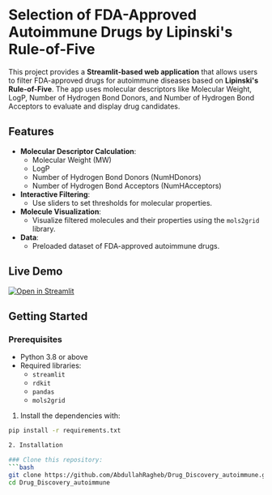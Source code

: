 # Selection of FDA-Approved Autoimmune Drugs by Lipinski's Rule-of-Five

This project provides a **Streamlit-based web application** that allows users to filter FDA-approved drugs for autoimmune diseases based on **Lipinski's Rule-of-Five**. The app uses molecular descriptors like Molecular Weight, LogP, Number of Hydrogen Bond Donors, and Number of Hydrogen Bond Acceptors to evaluate and display drug candidates.

## Features

- **Molecular Descriptor Calculation**:
  - Molecular Weight (MW)
  - LogP
  - Number of Hydrogen Bond Donors (NumHDonors)
  - Number of Hydrogen Bond Acceptors (NumHAcceptors)
- **Interactive Filtering**:
  - Use sliders to set thresholds for molecular properties.
- **Molecule Visualization**:
  - Visualize filtered molecules and their properties using the `mols2grid` library.
- **Data**:
  - Preloaded dataset of FDA-approved autoimmune drugs.

## Live Demo

[![Open in Streamlit](https://static.streamlit.io/badges/streamlit_badge_black_white.svg)](https://huggingface.co/spaces/CureMinds/Autoimmune_Approved_Drugs)

## Getting Started

### Prerequisites

- Python 3.8 or above
- Required libraries:
  - `streamlit`
  - `rdkit`
  - `pandas`
  - `mols2grid`

1. Install the dependencies with:
```bash
pip install -r requirements.txt

2. Installation

### Clone this repository:
```bash
git clone https://github.com/AbdullahRagheb/Drug_Discovery_autoimmune.git
cd Drug_Discovery_autoimmune
